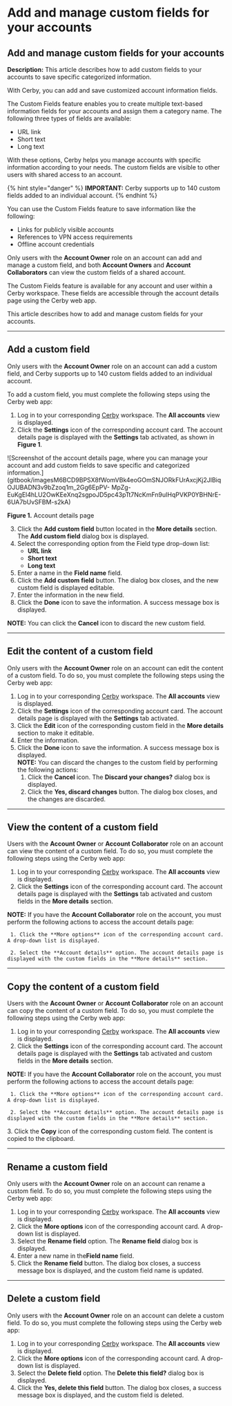 # Add and manage custom fields for your accounts

## Add and manage custom fields for your accounts

**Description:** This article describes how to add custom fields to your accounts to save specific categorized information.

With Cerby, you can add and save customized account information fields.

The Custom Fields feature enables you to create multiple text-based information fields for your accounts and assign them a category name. The following three types of fields are available:

* URL link
* Short text
* Long text

With these options, Cerby helps you manage accounts with specific information according to your needs. The custom fields are visible to other users with shared access to an account.

{% hint style="danger" %}
**IMPORTANT:** Cerby supports up to 140 custom fields added to an individual account.
{% endhint %}

You can use the Custom Fields feature to save information like the following:

* Links for publicly visible accounts
* References to VPN access requirements
* Offline account credentials

Only users with the **Account Owner** role on an account can add and manage a custom field, and both **Account Owners** and **Account Collaborators** can view the custom fields of a shared account.

The Custom Fields feature is available for any account and user within a Cerby workspace. These fields are accessible through the account details page using the Cerby web app.

This article describes how to add and manage custom fields for your accounts.

***

## Add a custom field

Only users with the **Account Owner** role on an account can add a custom field, and Cerby supports up to 140 custom fields added to an individual account.

To add a custom field, you must complete the following steps using the Cerby web app:

1. Log in to your corresponding [Cerby](https://app.cerby.com/) workspace. The **All accounts** view is displayed.
2. Click the **Settings** icon of the corresponding account card. The account details page is displayed with the **Settings** tab activated, as shown in **Figure 1**.

!\[Screenshot of the account details page, where you can manage your account and add custom fields to save specific and categorized information.]\(gitbook/imagesM6BCD9BPSX8fWomVBk4eoGOmSNJORkFUrAxcjKj2JlBiqOJUBADN3v9bZzoq1m\_2Gg6EpPV- MpZg- EuKgEl4hLU2OwKEeXnq2sgpoJD5pc43pTt7NcKmFn9uIHqPVKP0YBHNrE-6UA7bUvSFBM-s2kA)

**Figure 1.** Account details page

3. Click the **Add custom field** button located in the **More details** section. The **Add custom field** dialog box is displayed.
4. Select the corresponding option from the Field type drop-down list:
   * **URL link**
   * **Short text**
   * **Long text**
5. Enter a name in the **Field name** field.
6. Click the **Add custom field** button. The dialog box closes, and the new custom field is displayed editable.
7. Enter the information in the new field.
8. Click the **Done** icon to save the information. A success message box is displayed.

**NOTE:** You can click the **Cancel** icon to discard the new custom field.

***

## Edit the content of a custom field

Only users with the **Account Owner** role on an account can edit the content of a custom field. To do so, you must complete the following steps using the Cerby web app:

1. Log in to your corresponding [Cerby](https://app.cerby.com/) workspace. The **All accounts** view is displayed.
2. Click the **Settings** icon of the corresponding account card. The account details page is displayed with the **Settings** tab activated.
3. Click the **Edit** icon of the corresponding custom field in the **More details** section to make it editable.
4. Enter the information.
5. Click the **Done** icon to save the information. A success message box is displayed.\
   **NOTE:** You can discard the changes to the custom field by performing the following actions:
   1. Click the **Cancel** icon. The **Discard your changes?** dialog box is displayed.
   2. Click the **Yes, discard changes** button. The dialog box closes, and the changes are discarded.

***

## View the content of a custom field

Users with the **Account Owner** or **Account Collaborator** role on an account can view the content of a custom field. To do so, you must complete the following steps using the Cerby web app:

1. Log in to your corresponding [Cerby](https://app.cerby.com/) workspace. The **All accounts** view is displayed.
2. Click the **Settings** icon of the corresponding account card. The account details page is displayed with the **Settings** tab activated and custom fields in the **More details** section.

**NOTE:** If you have the **Account Collaborator** role on the account, you must perform the following actions to access the account details page:

```
 1. Click the **More options** icon of the corresponding account card. A drop-down list is displayed.

 2. Select the **Account details** option. The account details page is displayed with the custom fields in the **More details** section.
```

***

## Copy the content of a custom field

Users with the **Account Owner** or **Account Collaborator** role on an account can copy the content of a custom field. To do so, you must complete the following steps using the Cerby web app:

1. Log in to your corresponding [Cerby](https://app.cerby.com/) workspace. The **All accounts** view is displayed.
2. Click the **Settings** icon of the corresponding account card. The account details page is displayed with the **Settings** tab activated and custom fields in the **More details** section.

**NOTE:** If you have the **Account Collaborator** role on the account, you must perform the following actions to access the account details page:

```
 1. Click the **More options** icon of the corresponding account card. A drop-down list is displayed.

 2. Select the **Account details** option. The account details page is displayed with the custom fields in the **More details** section.
```

3\. Click the **Copy** icon of the corresponding custom field. The content is copied to the clipboard.

***

## Rename a custom field

Only users with the **Account Owner** role on an account can rename a custom field. To do so, you must complete the following steps using the Cerby web app:

1. Log in to your corresponding [Cerby](https://app.cerby.com/) workspace. The **All accounts** view is displayed.
2. Click the **More options** icon of the corresponding account card. A drop-down list is displayed.
3. Select the **Rename field** option. The **Rename field** dialog box is displayed.
4. Enter a new name in the**Field name** field.
5. Click the **Rename field** button. The dialog box closes, a success message box is displayed, and the custom field name is updated.

***

## Delete a custom field

Only users with the **Account Owner** role on an account can delete a custom field. To do so, you must complete the following steps using the Cerby web app:

1. Log in to your corresponding [Cerby](https://app.cerby.com/) workspace. The **All accounts** view is displayed.
2. Click the **More options** icon of the corresponding account card. A drop-down list is displayed.
3. Select the **Delete field** option. The **Delete this field?** dialog box is displayed.
4. Click the **Yes, delete this field** button. The dialog box closes, a success message box is displayed, and the custom field is deleted.
